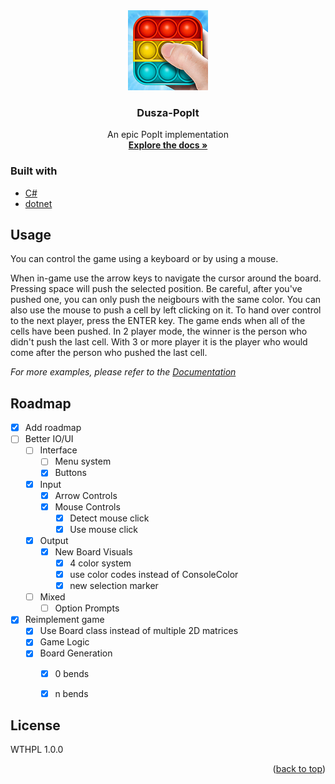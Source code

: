 <div align="center">
  <a href="https://github.com/TomaSajt/Dusza-PopIt">
    <img src="images/popit128.png" alt="Logo" width="128" height="128">
  </a>
  <h3 align="center">Dusza-PopIt</h3>
  <p align="center">
    An epic PopIt implementation
    <br />
    <a href="https://isze.hu/wp-content/uploads/2017/01/Feladat_regionalis_21-22.pdf"><strong>Explore the docs »</strong></a>
  </p>
</div>


### Built with

* [C#](https://docs.microsoft.com/en-us/dotnet/csharp/)
* [dotnet](https://dotnet.microsoft.com/en-us/)


## Usage

You can control the game using a keyboard or by using a mouse.

When in-game use the arrow keys to navigate the cursor around the board. Pressing space will push the selected position. Be careful, after you've pushed one, you can only push the neigbours with the same color. You can also use the mouse to push a cell by left clicking on it. To hand over control to the next player, press the ENTER key.
The game ends when all of the cells have been pushed. In 2 player mode, the winner is the person who didn't push the last cell. With 3 or more player it is the player who would come after the person who pushed the last cell. 

_For more examples, please refer to the [Documentation](https://isze.hu/wp-content/uploads/2017/01/Feladat_regionalis_21-22.pdf)_


## Roadmap

- [x] Add roadmap
- [ ] Better IO/UI
    - [ ] Interface
        - [ ] Menu system
        - [x] Buttons
    - [x] Input
        - [x] Arrow Controls
        - [x] Mouse Controls
            - [x] Detect mouse click
            - [x] Use mouse click
    - [x] Output
        - [x] New Board Visuals
            - [x] 4 color system
            - [x] use color codes instead of ConsoleColor
            - [x] new selection marker
    - [ ] Mixed
        - [ ] Option Prompts
- [x] Reimplement game
    - [x] Use Board class instead of multiple 2D matrices
    - [x] Game Logic
    - [x] Board Generation
        - [x] 0 bends
        - [x] n bends


## License

WTHPL 1.0.0

<p align="right">(<a href="#top">back to top</a>)</p>
